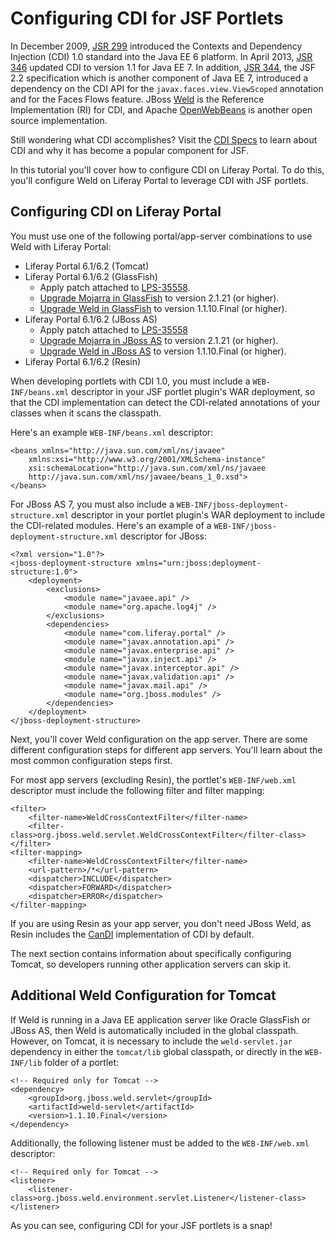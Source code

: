 # Configuring CDI for JSF Portlets

<!-- Explain what CDI is, the benefits of using it and any drawbacks to using
it. - Jim -->

<!-- I think the below paragraph does some of that. It explains that CDI is the
dependency injection standard for Java (as opposed to Spring). It explains that
it's a part of both Java EE 6 and 7, and that it's required by the Faces Flows
feature; thus you'll need to know it and use it if you're using that feature.
-Rich -->

In December 2009, [JSR 299](http://jcp.org/en/jsr/detail?id=299) introduced the
Contexts and Dependency Injection (CDI) 1.0 standard into the Java EE 6
platform. In April 2013, [JSR 346](http://jcp.org/en/jsr/detail?id=346) updated
CDI to version 1.1 for Java EE 7. In addition, [JSR
344](http://jcp.org/en/jsr/detail?id=344), the JSF 2.2 specification which is
another component of Java EE 7, introduced a dependency on the CDI API for the
`javax.faces.view.ViewScoped` annotation and for the Faces Flows feature. JBoss
[Weld](http://seamframework.org/Weld) is the Reference Implementation (RI) for
CDI, and Apache [OpenWebBeans](http://openwebbeans.apache.org/) is another open
source implementation. 

Still wondering what CDI accomplishes? Visit the [CDI
Specs](http://cdi-spec.org/) to learn about CDI and why it has become a popular
component for JSF. 

In this tutorial you'll cover how to configure CDI on Liferay Portal. To do
this, you'll configure Weld on Liferay Portal to leverage CDI with JSF portlets. 

## Configuring CDI on Liferay Portal

You must use one of the following portal/app-server combinations to use Weld
with Liferay Portal: 

- Liferay Portal 6.1/6.2 (Tomcat)
- Liferay Portal 6.1/6.2 (GlassFish)
    - Apply patch attached to [LPS-35558](http://issues.liferay.com/browse/LPS-35558).
    - [Upgrade Mojarra in GlassFish](http://www.liferay.com/community/wiki/-/wiki/Main/Upgrading+Mojarra+in+Oracle+GlassFish)
      to version 2.1.21 (or higher).
    - [Upgrade Weld in GlassFish](http://www.liferay.com/community/wiki/-/wiki/Main/Upgrading+Weld+in+Oracle+GlassFish)
      to version 1.1.10.Final (or higher).
- Liferay Portal 6.1/6.2 (JBoss AS)
    - Apply patch attached to [LPS-35558](http://issues.liferay.com/browse/LPS-35558)
    - [Upgrade Mojarra in JBoss AS](http://www.liferay.com/community/wiki?p_p_id=36&p_p_lifecycle=0&p_p_state=normal&p_p_mode=view&p_p_col_id=column-2&p_p_col_count=1&_36_struts_action=%2Fwiki%2Fedit_page&_36_redirect=http%3A%2F%2Fwww.liferay.com%2Fcommunity%2Fwiki%2F-%2Fwiki%2FMain%2FDeveloping%2BJSF%2BPortlets%2Bwith%2BCDI&p_r_p_185834411_nodeId=1071674&p_r_p_185834411_title=%5Bhttp%3A%2F%2Fwww.liferay.com%2Fcommunity%2Fwiki%2F-%2Fwiki%2FMain%2FUpgrading%2BMojarra%2Bin%2BJBoss%2BAS)
      to version 2.1.21 (or higher). 
    - [Upgrade Weld in JBoss AS](http://www.liferay.com/community/wiki?p_p_id=36&p_p_lifecycle=0&p_p_state=normal&p_p_mode=view&p_p_col_id=column-2&p_p_col_count=1&_36_struts_action=%2Fwiki%2Fedit_page&_36_redirect=http%3A%2F%2Fwww.liferay.com%2Fcommunity%2Fwiki%2F-%2Fwiki%2FMain%2FDeveloping%2BJSF%2BPortlets%2Bwith%2BCDI&p_r_p_185834411_nodeId=1071674&p_r_p_185834411_title=%5Bhttp%3A%2F%2Fwww.liferay.com%2Fcommunity%2Fwiki%2F-%2Fwiki%2FMain%2FUpgrading%2BWeld%2Bin%2BJBoss%2BAS)
      to version 1.1.10.Final (or higher). 
- Liferay Portal 6.1/6.2 (Resin)

When developing portlets with CDI 1.0, you must include a `WEB-INF/beans.xml`
descriptor in your JSF portlet plugin's WAR deployment, so that the CDI
implementation can detect the CDI-related annotations of your classes when it
scans the classpath. 

Here's an example `WEB-INF/beans.xml` descriptor: 

    <beans xmlns="http://java.sun.com/xml/ns/javaee"
        xmlns:xsi="http://www.w3.org/2001/XMLSchema-instance"
        xsi:schemaLocation="http://java.sun.com/xml/ns/javaee
        http://java.sun.com/xml/ns/javaee/beans_1_0.xsd">
    </beans>
 
For JBoss AS 7, you must also include a `WEB-INF/jboss-deployment-structure.xml`
descriptor in your portlet plugin's WAR deployment to include the CDI-related
modules. Here's an example of a `WEB-INF/jboss-deployment-structure.xml`
descriptor for JBoss: 

    <?xml version="1.0"?>
    <jboss-deployment-structure xmlns="urn:jboss:deployment-structure:1.0">
        <deployment>
            <exclusions>
                <module name="javaee.api" />
                <module name="org.apache.log4j" />
            </exclusions>
            <dependencies>
                <module name="com.liferay.portal" />
                <module name="javax.annotation.api" />
                <module name="javax.enterprise.api" />
                <module name="javax.inject.api" />
                <module name="javax.interceptor.api" />
                <module name="javax.validation.api" />
                <module name="javax.mail.api" />
                <module name="org.jboss.modules" />
            </dependencies>
        </deployment>
    </jboss-deployment-structure>

<!-- Recommend we take out all the app server configuration stuff below and
bake it into the app server sections in the User Guide. -Rich -->

Next, you'll cover Weld configuration on the app server. There are some
different configuration steps for different app servers. You'll learn about the
most common configuration steps first. 

For most app servers (excluding Resin), the portlet's `WEB-INF/web.xml`
descriptor must include the following filter and filter mapping: 

    <filter>    
        <filter-name>WeldCrossContextFilter</filter-name>    
        <filter-class>org.jboss.weld.servlet.WeldCrossContextFilter</filter-class>
    </filter>
    <filter-mapping>    
        <filter-name>WeldCrossContextFilter</filter-name>    
        <url-pattern>/*</url-pattern>    
        <dispatcher>INCLUDE</dispatcher>    
        <dispatcher>FORWARD</dispatcher>    
        <dispatcher>ERROR</dispatcher>
    </filter-mapping>

If you are using Resin as your app server, you don't need JBoss Weld, as Resin
includes the [CanDI](http://www.caucho.com/candi-java-dependency-injection/)
implementation of CDI by default. 

The next section contains information about specifically configuring Tomcat, so
developers running other application servers can skip it. 

## Additional Weld Configuration for Tomcat

If Weld is running in a Java EE application server like Oracle GlassFish or
JBoss AS, then Weld is automatically included in the global classpath. However,
on Tomcat, it is necessary to include the `weld-servlet.jar` dependency in
either the `tomcat/lib` global classpath, or directly in the `WEB-INF/lib`
folder of a portlet: 

    <!-- Required only for Tomcat -->
    <dependency>    
        <groupId>org.jboss.weld.servlet</groupId>    
        <artifactId>weld-servlet</artifactId>    
        <version>1.1.10.Final</version>
    </dependency>

<!-- The above instructions look like Maven stuff, and Maven isn't mentioned
here. -Rich -->

Additionally, the following listener must be added to the `WEB-INF/web.xml`
descriptor: 

    <!-- Required only for Tomcat -->
    <listener>    
        <listener-class>org.jboss.weld.environment.servlet.Listener</listener-class>
    </listener>

As you can see, configuring CDI for your JSF portlets is a snap! 
